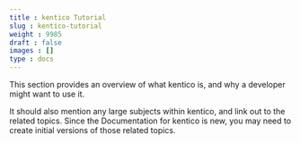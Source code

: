 ```yaml
---
title : kentico Tutorial
slug : kentico-tutorial
weight : 9985
draft : false
images : []
type : docs
---
```


This section provides an overview of what kentico is, and why a developer might want to use it.

It should also mention any large subjects within kentico, and link out to the related topics.  Since the Documentation for kentico is new, you may need to create initial versions of those related topics.

